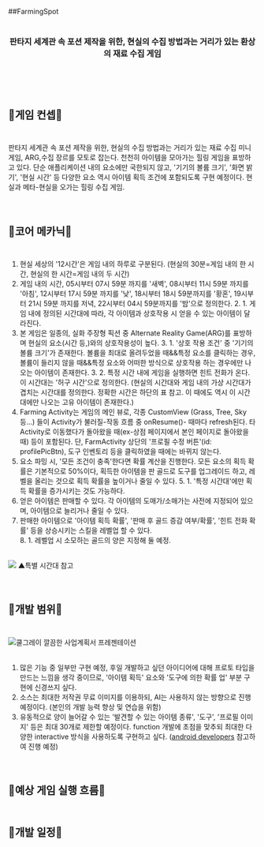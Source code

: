 ##FarmingSpot <br /><br />

<div align="center">
  <h3>판타지 세계관 속 포션 제작을 위한, 현실의 수집 방법과는 거리가 있는 환상의 재료 수집 게임</h3>
</div><br /><br /><br />

## 🎇게임 컨셉🎇 <br /><br />

   판타지 세계관 속 포션 제작을 위한, 현실의 수집 방법과는 거리가 있는 재료 수집 미니 게임, ARG,수집 장르를 모토로 잡는다. 천천히 아이템을 모아가는 힐링 게임을 표방하고 있다. 단순 애플리케이션 내의 요소에만 국한되지 않고, '기기의 볼륨 크기', '화면 밝기', '현실 시간' 등 다양한 요소 역시 아이템 획득 조건에 포함되도록 구현 예정이다. 현실과 메타-현실을 오가는 힐링 수집 게임. <br /><br /><br />

## 🎇코어 메카닉🎇<br /><br />

   1. 현실 세상의 '12시간'은 게임 내의 하루로 구분된다. (현실의 30분=게임 내의 한 시간, 현실의 한 시간=게임 내의 두 시간) <br />
   2. 게임 내의 시간, 05시부터 07시 59분 까지를 '새벽', 08시부터 11시 59분 까지를 '아침', 12시부터 17시 59분 까지를 '낮', 18시부터 18시 59분까지를 '황혼', 19시부터 21시 59분 까지를 저녁, 22시부터 04시 59분까지를 '밤'으로 정의한다.
       2. 1. 게임 내에 정의된 시간대에 따라, 각 아이템과 상호작용 시 얻을 수 있는 아이템이 달라진다. <br />
   3. 본 게임은 일종의, 실화 주장형 픽션 중 Alternate Reality Game(ARG)를 표방하며 현실의 요소(시간 등,)와의 상호작용성이 높다.
       3. 1. '상호 작용 조건' 중 '기기의 볼륨 크기'가 존재한다. 볼륨을 최대로 올려두었을 때&&특정 요소를 클릭하는 경우, 볼륨이 들리지 않을 때&&특정 요소와 어떠한 방식으로 상호작용 하는 경우에만 나오는 아이템이 존재한다.
       3. 2. 특정 시간 내에 게임을 실행하면 힌트 전화가 온다. 이 시간대는 '허구 시간'으로 정의한다. (현실의 시간대와 게임 내의 가상 시간대가 겹치는 시간대를 정의한다. 정확한 시간은 하단의 표 참고. 이 때에도 역시 이 시간대에만 나오는 고유 아이템이 존재한다.) <br />
   4. Farming Activity는 게임의 메인 뷰로, 각종 CustomView (Grass, Tree, Sky 등...) 들이 Activity가 불러질-작동 흐름 중 onResume()- 때마다 refresh된다. 타 Activity로 이동했다가 돌아왔을 때(ex-상점 페이지에서 본인 페이지로 돌아왔을 때) 등이 포함된다. 단, FarmActivity 상단의 '프로필 수정 버튼'(id: profilePicBtn), 도구 인벤토리 등을 클릭하였을 때에는 바뀌지 않는다. <br />
   5. 요소 파밍 시, '모든 조건이 충족'한다면 확률 계산을 진행한다. 모든 요소의 획득 확률은 기본적으로 50%이다, 획득한 아이템을 판 골드로 도구를 업그레이드 하고, 레벨을 올리는 것으로 획득 확률을 높이거나 줄일 수 있다.
       5. 1. '특정 시간대'에만 획득 확률을 증가시키는 것도 가능하다. <br />
   7. 얻은 아이템은 판매할 수 있다. 각 아이템의 도매가/소매가는 사전에 지정되어 있으며, 아이템으로 늘리거나 줄일 수 있다.<br />
   8. 판매한 아이템으로 '아이템 획득 확률', '판매 후 골드 증감 여부/확률', '힌트 전화 확률' 등을 상승시키는 스킬을 레벨업 할 수 있다.<br />
       8. 1. 레벨업 시 소모하는 골드의 양은 지정해 둘 예정.
<br /><br />
<image src ="https://github.com/user-attachments/assets/e0da0d90-95ce-4c75-b37b-12bbf7b65f79">
▲특별 시간대 참고   <br /><br /><br />

## 🎇개발 범위🎇 <br /><br />

![쿨그레이 깔끔한 사업계획서 프레젠테이션](https://github.com/user-attachments/assets/71d3f645-6598-4b20-8405-fb56875501a8)  <br /><br />

  1. 많은 기능 중 일부만 구현 예정, 후일 개발하고 싶던 아이디어에 대해 프로토 타입을 만드는 느낌을 생각 중이므로, '아이템 획득' 요소와 '도구에 의한 확률 업' 부분 구현에 신경쓰지 싶다.<br />
  2.  소스는 최대한 저작권 무료 이미지를 이용하되, AI는 사용하지 않는 방향으로 진행 예정이다. (본인의 개발 능력 향상 및 연습을 위함)<br />
  3.  유동적으로 양이 늘어갈 수 있는 '발견할 수 있는 아이템 종류', '도구', '프로필 이미지' 등은 최대 30개로 제한할 예정이다. function 개발에 초점을 맞추되 최대한 다양한 interactive 방식을 사용하도록 구현하고 싶다. (<a href = "https://source.android.com/docs/core/interaction?hl=ko">android developers</a> 참고하여 진행 예정) <br /><br /><br />



## 🎇예상 게임 실행 흐름🎇 <br /><br />

  



## 🎇개발 일정🎇 <br /><br />

 
